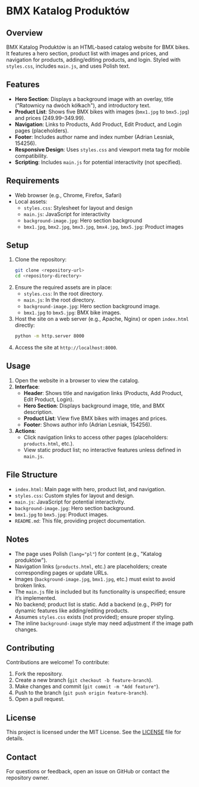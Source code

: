 # BMX Katalog Produktów

## Overview
BMX Katalog Produktów is an HTML-based catalog website for BMX bikes. It features a hero section, product list with images and prices, and navigation for products, adding/editing products, and login. Styled with `styles.css`, includes `main.js`, and uses Polish text.

## Features
- **Hero Section**: Displays a background image with an overlay, title ("Ratownicy na dwóch kółkach"), and introductory text.
- **Product List**: Shows five BMX bikes with images (`bmx1.jpg` to `bmx5.jpg`) and prices ($249.99–$349.99).
- **Navigation**: Links to Products, Add Product, Edit Product, and Login pages (placeholders).
- **Footer**: Includes author name and index number (Adrian Lesniak, 154256).
- **Responsive Design**: Uses `styles.css` and viewport meta tag for mobile compatibility.
- **Scripting**: Includes `main.js` for potential interactivity (not specified).

## Requirements
- Web browser (e.g., Chrome, Firefox, Safari)
- Local assets:
  - `styles.css`: Stylesheet for layout and design
  - `main.js`: JavaScript for interactivity
  - `background-image.jpg`: Hero section background
  - `bmx1.jpg`, `bmx2.jpg`, `bmx3.jpg`, `bmx4.jpg`, `bmx5.jpg`: Product images

## Setup
1. Clone the repository:
   ```bash
   git clone <repository-url>
   cd <repository-directory>
   ```
2. Ensure the required assets are in place:
   - `styles.css`: In the root directory.
   - `main.js`: In the root directory.
   - `background-image.jpg`: Hero section background image.
   - `bmx1.jpg` to `bmx5.jpg`: BMX bike images.
3. Host the site on a web server (e.g., Apache, Nginx) or open `index.html` directly:
   ```bash
   python -m http.server 8000
   ```
4. Access the site at `http://localhost:8000`.

## Usage
1. Open the website in a browser to view the catalog.
2. **Interface**:
   - **Header**: Shows title and navigation links (Products, Add Product, Edit Product, Login).
   - **Hero Section**: Displays background image, title, and BMX description.
   - **Product List**: View five BMX bikes with images and prices.
   - **Footer**: Shows author info (Adrian Lesniak, 154256).
3. **Actions**:
   - Click navigation links to access other pages (placeholders: `products.html`, etc.).
   - View static product list; no interactive features unless defined in `main.js`.

## File Structure
- `index.html`: Main page with hero, product list, and navigation.
- `styles.css`: Custom styles for layout and design.
- `main.js`: JavaScript for potential interactivity.
- `background-image.jpg`: Hero section background.
- `bmx1.jpg` to `bmx5.jpg`: Product images.
- `README.md`: This file, providing project documentation.

## Notes
- The page uses Polish (`lang="pl"`) for content (e.g., "Katalog produktów").
- Navigation links (`products.html`, etc.) are placeholders; create corresponding pages or update URLs.
- Images (`background-image.jpg`, `bmx1.jpg`, etc.) must exist to avoid broken links.
- The `main.js` file is included but its functionality is unspecified; ensure it’s implemented.
- No backend; product list is static. Add a backend (e.g., PHP) for dynamic features like adding/editing products.
- Assumes `styles.css` exists (not provided); ensure proper styling.
- The inline `background-image` style may need adjustment if the image path changes.

## Contributing
Contributions are welcome! To contribute:
1. Fork the repository.
2. Create a new branch (`git checkout -b feature-branch`).
3. Make changes and commit (`git commit -m "Add feature"`).
4. Push to the branch (`git push origin feature-branch`).
5. Open a pull request.

## License
This project is licensed under the MIT License. See the [LICENSE](LICENSE) file for details.

## Contact
For questions or feedback, open an issue on GitHub or contact the repository owner.